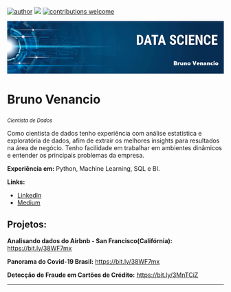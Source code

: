 [![author](https://img.shields.io/badge/bruno-author-yellowgreen)](https://www.linkedin.com/in/bruno-venancio-nas) [![](https://img.shields.io/badge/python-3.7+-blue.svg)](https://www.python.org/downloads/release/python-365/) 
 [![contributions welcome](https://img.shields.io/badge/contributions-welcome-brightgreen.svg?style=flat)](https://github.com/Brunolts01/data_science/issues)

<p align="center">
  <img src="banner.png" 
</p>

# Bruno Venancio
<sub>*Cientista de Dados*</sub>

Como cientista de dados tenho experiência com análise estatística e exploratória de dados, afim de extrair os melhores insights para resultados na área de negócio. Tenho facilidade em trabalhar em ambientes dinâmicos e entender os principais problemas da empresa.
 

**Experiência em:** Python, Machine Learning, SQL e BI.

**Links:**
* [LinkedIn](https://www.linkedin.com/in/bruno-venancio-nas)
* [Medium](https://medium.com/@bruno.venancio)


## Projetos:

**Analisando dados do Airbnb - San Francisco(Califórnia):** https://bit.ly/38WF7mx
 
**Panorama do Covid-19 Brasil:** https://bit.ly/38WF7mx
 
**Detecção de Fraude em Cartões de Crédito:** https://bit.ly/3MnTCiZ

---





